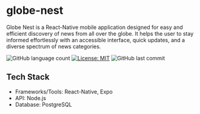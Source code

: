 # globe-nest
Globe Nest is a React-Native mobile application designed for easy and efficient discovery of news from all over the globe. It helps the user to stay informed effortlessly with an accessible interface, quick updates, and a diverse spectrum of news categories. 

![GitHub language count](https://img.shields.io/github/languages/count/m0rningdawning/globe-nest)
[![License: MIT](https://img.shields.io/badge/License-MIT-green.svg)](https://opensource.org/licenses/MIT)
![GitHub last commit](https://img.shields.io/github/last-commit/m0rningdawning/globe-nest)

## Tech Stack
- Frameworks/Tools: React-Native, Expo
- API: Node.js
- Database: PostgreSQL
